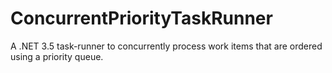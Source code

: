ConcurrentPriorityTaskRunner
============================

A .NET 3.5 task-runner to concurrently process work items that are ordered using a priority queue.
